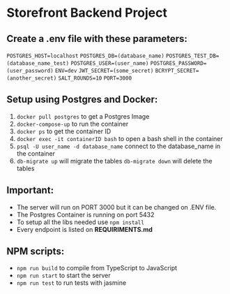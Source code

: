# Storefront Backend Project

## Create a .env file with these parameters:
`POSTGRES_HOST=localhost`
`POSTGRES_DB=(database_name)`
`POSTGRES_TEST_DB=(database_name_test)`
`POSTGRES_USER=(user_name)`
`POSTGRES_PASSWORD=(user_password)`
`ENV=dev`
`JWT_SECRET=(some_secret)`
`BCRYPT_SECRET=(another_secret)`
`SALT_ROUNDS=10`
`PORT=3000`
## Setup using Postgres and Docker:

1. `docker pull postgres` to get a Postgres Image
2. `docker-compose-up` to run the container 
3. `docker ps` to get the container ID
4. `docker exec -it containerID bash` to open a bash shell in the container
5. `psql -U user_name -d database_name` connect to the database_name in the container
6. `db-migrate up` will migrate the tables
   `db-migrate down` will delete the tables

## Important:

- The server will run on PORT 3000 but it can be changed on .ENV file.
- The Postgres Container is running on port 5432
- To setup all the libs needed use `npm install`
- Every endpoint is listed on **REQUIRIMENTS.md**

## NPM scripts:

- `npm run build` to compile from TypeScript to JavaScript
- `npm run start` to start the server
- `npm run test` to run tests with jasmine
 
